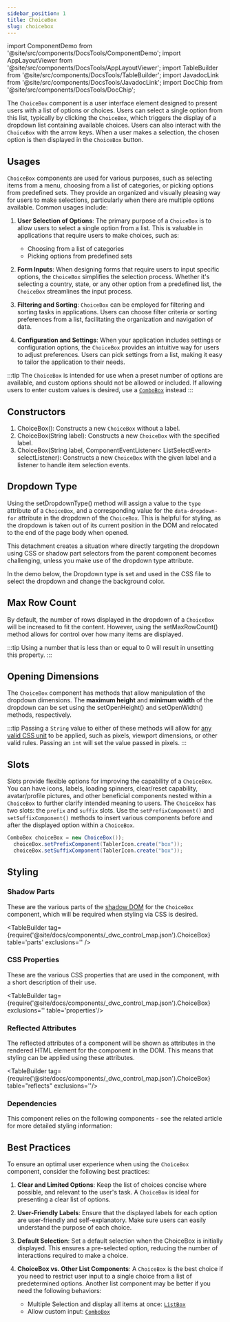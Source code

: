 ```yaml
---
sidebar_position: 1
title: ChoiceBox
slug: choicebox
---
```


import ComponentDemo from '@site/src/components/DocsTools/ComponentDemo';
import AppLayoutViewer from '@site/src/components/DocsTools/AppLayoutViewer';
import TableBuilder from '@site/src/components/DocsTools/TableBuilder';
import JavadocLink from '@site/src/components/DocsTools/JavadocLink';
import DocChip from '@site/src/components/DocsTools/DocChip';

<DocChip tooltipText="This component will render with a shadow DOM, an API built into the browser that facilitates encapsulation." label="Shadow" component="a" href="../../glossary#shadow-dom" target="_blank" clickable={true} iconName="shadow" />

<DocChip tooltipText="The name of the web component that will render in the DOM." label="dwc-choicebox" clickable={false} iconName='code'/>

<JavadocLink type="foundation" location="com/webforj/component/list/ChoiceBox" top='true'/>

The `ChoiceBox` component is a user interface element designed to present users with a list of options or choices. Users can select a single option from this list, typically by clicking the `ChoiceBox`, which triggers the display of a dropdown list containing available choices. Users can also interact with the `ChoiceBox` with the arrow keys. When a user makes a selection, the chosen option is then displayed in the `ChoiceBox` button. 

<!-- <AppLayoutViewer url='https://demo.webforj.com/webapp/controlsamples?class=componentdemos.choiceboxdemos.ChoiceBoxDemo' mobile='false'/>
<ComponentDemo
frame="hidden"
javaE='https://raw.githubusercontent.com/webforj/ControlSamples/main/src/main/java/componentdemos/choiceboxdemos/ChoiceBoxDemo.java'
cssURL='https://raw.githubusercontent.com/webforj/ControlSamples/main/src/main/resources/css/applayoutstyles/applayout_styles.css'
/> -->

## Usages
`ChoiceBox` components are used for various purposes, such as selecting items from a menu, choosing from a list of categories, or picking options from predefined sets. They provide an organized and visually pleasing way for users to make selections, particularly when there are multiple options available. Common usages include:

1. **User Selection of Options**: The primary purpose of a `ChoiceBox` is to allow users to select a single option from a list. This is valuable in applications that require users to make choices, such as:
    - Choosing from a list of categories
    - Picking options from predefined sets

2. **Form Inputs**: When designing forms that require users to input specific options, the `ChoiceBox` simplifies the selection process. Whether it's selecting a country, state, or any other option from a predefined list, the `ChoiceBox` streamlines the input process.

3. **Filtering and Sorting**: `ChoiceBox` can be employed for filtering and sorting tasks in applications. Users can choose filter criteria or sorting preferences from a list, facilitating the organization and navigation of data.

4. **Configuration and Settings**: When your application includes settings or configuration options, the `ChoiceBox` provides an intuitive way for users to adjust preferences. Users can pick settings from a list, making it easy to tailor the application to their needs.

:::tip
The `ChoiceBox` is intended for use when a preset number of options are available, and custom options should not be allowed or included. If allowing users to enter custom values is desired, use a [`ComboBox`](./combo-box.md) instead
:::

## Constructors

1. <JavadocLink type="foundation" location="com/webforj/component/list/ChoiceBox" code='true' suffix='#<init>()'>ChoiceBox()</JavadocLink>: Constructs a new `ChoiceBox` without a label.
2. <JavadocLink type="foundation" location="com/webforj/component/list/ChoiceBox" code='true' suffix='#<init>(java.lang.String)'>ChoiceBox(String label)</JavadocLink>: Constructs a new `ChoiceBox` with the specified label.
3. <JavadocLink type="foundation" location="com/webforj/component/list/ChoiceBox" code='true' suffix='#<init>(java.lang.String,org.dwcj.component.event.ComponentEventListener)'>ChoiceBox(String label, ComponentEventListener< ListSelectEvent> selectListener)</JavadocLink>: Constructs a new `ChoiceBox` with the given label and a listener to handle item selection events.

## Dropdown Type

Using the <JavadocLink type="foundation" location="com/webforj/component/list/DwcSelectDropdown" code='true' suffix='#setDropdownType(java.lang.String)'>setDropdownType()</JavadocLink> method will assign a value to the `type` attribute of a `ChoiceBox`, and a corresponding value for the `data-dropdown-for` attribute in the dropdown of the `ChoiceBox`. This is helpful for styling, as the dropdown is taken out of its current position in the DOM and relocated to the end of the page body when opened.

<!-- ![example type](../_images/choicebox/type.png)
![example type](../_images/choicebox/type_zoomed.png) -->

This detachment creates a situation where directly targeting the
dropdown using CSS or shadow part selectors from the parent component becomes challenging, unless you make use of the dropdown type attribute.

In the demo below, the Dropdown type is set and used in the CSS file to select the dropdown and change the background color.

<ComponentDemo 
path='https://demo.webforj.com/webapp/controlsamples/choiceboxdropdowntype?' 
javaE='https://raw.githubusercontent.com/webforj/webforj-docs-samples/refs/heads/main/src/main/java/com/webforj/samples/views/lists/choicebox/ChoiceboxDropdownTypeView.java'
javaC='https://raw.githubusercontent.com/webforj/ControlSamples/main/src/main/code_snippets/choicebox/DropdownType.txt'
cssURL='https://raw.githubusercontent.com/webforj/ControlSamples/main/src/main/resources/css/comboboxstyles/dropdown_styles.css'
height='250px'
/>

## Max Row Count

By default, the number of rows displayed in the dropdown of a `ChoiceBox` will be increased to fit the content. However, using the <JavadocLink type="foundation" location="com/webforj/component/list/DwcSelectDropdown" code='true' suffix='#setMaxRowCount(int)'>setMaxRowCount()</JavadocLink> method allows for control over how many items are displayed. 

:::tip
Using a number that is less than or equal to 0 will result in unsetting this property.
:::

<ComponentDemo 
path='https://demo.webforj.com/webapp/controlsamples/choiceboxmaxrow?' 
javaE='https://raw.githubusercontent.com/webforj/webforj-docs-samples/refs/heads/main/src/main/java/com/webforj/samples/views/lists/choicebox/ChoiceboxMaxRowView.java'
javaC='https://raw.githubusercontent.com/webforj/ControlSamples/main/src/main/code_snippets/choicebox/MaxRow.txt'
height='250px'
/>

## Opening Dimensions

The `ChoiceBox` component has methods that allow manipulation of the dropdown dimensions. The **maximum height** and **minimum width** of the dropdown can be set using the <JavadocLink type="foundation" location="com/webforj/component/list/DwcSelectDropdown" code='true' suffix='#setOpenHeight(int)'>setOpenHeight()</JavadocLink> and <JavadocLink type="foundation" location="com/webforj/component/list/DwcSelectDropdown" code='true' suffix='#setOpenWidth(int)'>setOpenWidth()</JavadocLink> methods, respectively. 

:::tip
Passing a `String` value to either of these methods will allow for [any valid CSS unit](https://developer.mozilla.org/en-US/docs/Learn/CSS/Building_blocks/Values_and_units) to be applied, such as pixels, viewport dimensions, or other valid rules. Passing an `int` will set the value passed in pixels.
:::

## Slots

Slots provide flexible options for improving the capability of a `ChoiceBox`. You can have icons, labels, loading spinners, clear/reset capability, avatar/profile pictures, and other beneficial components nested within a `ChoiceBox` to further clarify intended meaning to users.
The `ChoiceBox` has two slots: the `prefix` and `suffix` slots. Use the `setPrefixComponent()` and `setSuffixComponent()` methods to insert various components before and after the displayed option within a `ChoiceBox`.

```java
ComboBox choiceBox = new ChoiceBox());
  choiceBox.setPrefixComponent(TablerIcon.create("box"));
  choiceBox.setSuffixComponent(TablerIcon.create("box"));
```

## Styling

### Shadow Parts

These are the various parts of the [shadow DOM](../../glossary#shadow-dom) for the `ChoiceBox` component, which will be required when styling via CSS is desired.

<TableBuilder tag={require('@site/docs/components/_dwc_control_map.json').ChoiceBox} table='parts' exclusions='' />

### CSS Properties

These are the various CSS properties that are used in the component, with a short description of their use.

<TableBuilder tag={require('@site/docs/components/_dwc_control_map.json').ChoiceBox} exclusions='' table='properties'/>

### Reflected Attributes

The reflected attributes of a component will be shown as attributes in the rendered HTML element for the component in the DOM. This means that styling can be applied using these attributes.

<TableBuilder tag={require('@site/docs/components/_dwc_control_map.json').ChoiceBox} table="reflects" exclusions=''/>

### Dependencies

This component relies on the following components - see the related article for more detailed styling information:

<TableBuilder tag='dwc-choicebox' table="dependencies"/>

## Best Practices 

To ensure an optimal user experience when using the `ChoiceBox` component, consider the following best practices:

1. **Clear and Limited Options**: Keep the list of choices concise where possible, and relevant to the user's task. A `ChoiceBox` is ideal for presenting a clear list of options.

2. **User-Friendly Labels**: Ensure that the displayed labels for each option are user-friendly and self-explanatory. Make sure users can easily understand the purpose of each choice.

3. **Default Selection**: Set a default selection when the ChoiceBox is initially displayed. This ensures a pre-selected option, reducing the number of interactions required to make a choice.

4. **ChoiceBox vs. Other List Components**: A `ChoiceBox` is the best choice if you need to restrict user input to a single choice from a list of predetermined options. Another list component may be better if you need the following behaviors:
    - Multiple Selection and display all items at once: [`ListBox`](./list-box.md)
    - Allow custom input: [`ComboBox`](./combo-box.md)
